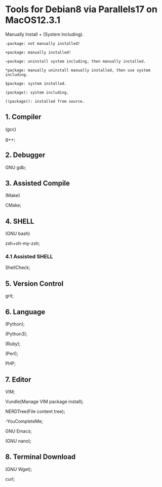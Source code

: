 # Tools for Debian8 via Parallels17 on MacOS12.3.1

Manually Install + (System Including).

    -package: not manually installed!

    +package: manually installed!

    ~package: uninstall system including, then manually installed.

    *package: manually uninstall manually installed, then use system including.

    $package: system installed.

    (package): system including.

    ((package)): installed from source.

## 1. Compiler

(gcc)

g++;

## 2. Debugger

GNU gdb;

## 3. Assisted Compile

(Make)

CMake;

## 4. SHELL

(GNU bash)

zsh+oh-my-zsh;

### 4.1 Assisted SHELL

ShellCheck;

## 5. Version Control

grit;

## 6. Language

(Python);

(Python3);

(Ruby);

(Perl);

PHP;

## 7. Editor

VIM;

Vundle(Manage VIM package install);

NERDTree(File content tree);

-YouCompleteMe;

GNU Emacs;

(GNU nano);

## 8. Terminal Download

(GNU Wget);

curl;

